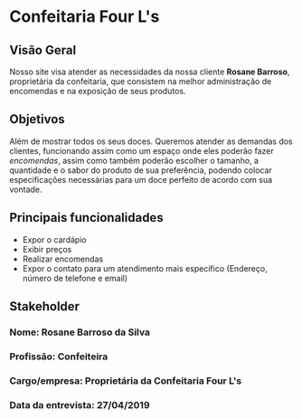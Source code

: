 # Confeitaria Four L's

## Visão Geral

Nosso site visa atender as necessidades da nossa cliente **Rosane Barroso**, proprietária da confeitaria, que consistem na melhor administração de encomendas e na exposição de seus produtos. 

## Objetivos 

Além de mostrar todos os seus doces. Queremos atender as demandas dos clientes,
funcionando assim como um espaço onde eles poderão fazer *encomendas*, assim como
também poderão escolher o tamanho, a quantidade e o sabor do produto de sua preferência,
podendo colocar especificações necessárias para um doce perfeito de acordo com sua vontade.

##  Principais funcionalidades
 
+ Expor o cardápio 
+ Exibir preços
+ Realizar encomendas
+ Expor o contato para um atendimento mais especifico (Endereço, número de telefone e email)

## Stakeholder

### **Nome:** Rosane Barroso da Silva
### **Profissão:** Confeiteira 
### **Cargo/empresa:** Proprietária da Confeitaria Four L's
### **Data da entrevista:** 27/04/2019
